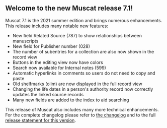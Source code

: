 ## Welcome to the new Muscat release 7.1!
Muscat 7.1 is the 2021 summer edition and brings numerous enhancements. This release includes many notable new features:


* New field Related Source (787) to show relationships between manuscripts
* New field for Publisher number (028)
* The number of subentries for a collection are also now shown in the record view
* Buttons in the editing view now have colors
* Search now available for Internal notes (599)
* Automatic hyperlinks in comments so users do not need to copy and paste
* Old shelfmarks (olim) are now displayed in the full record view
* Changing the life dates in a person's authority record now correctly updates the linked source records
* Many new fields are added to the index to aid searching

This release of Muscat also includes many more technical enhancements. For the complete changelog please refer to [the changelog](https://github.com/rism-ch/muscat/blob/master/CHANGELOG) and to the full [release statement for this version](https://github.com/rism-digital/muscat/releases/tag/v7.1).